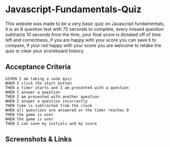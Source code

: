 # Javascript-Fundamentals-Quiz

This website was made to be a very basic quiz on Javascript fundamentals, it is an 8 question test with 75 seconds to complete, every missed question subtracts 10 seconds from the time, your final score is dictated off of time left and correctness, if you are happy with your score you can save it to compare, if your not happy with your score you are welcome to retake the quiz or clear your scoreboard history.

## Acceptance Criteria

```
GIVEN I am taking a code quiz
WHEN I click the start button
THEN a timer starts and I am presented with a question
WHEN I answer a question
THEN I am presented with another question
WHEN I answer a question incorrectly
THEN time is subtracted from the clock
WHEN all questions are answered or the timer reaches 0
THEN the game is over
WHEN the game is over
THEN I can save my initials and my score
```
## Screenshots & Links